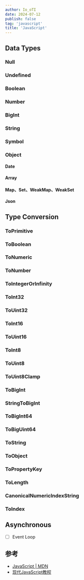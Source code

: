 ```yaml
---
author: Io_oTI
date: 2024-07-12
publish: false
tag: 'javascript'
title: 'JavaScript'
---
```


## Data Types

### Null

### Undefined

### Boolean

### Number

### BigInt

### String

### Symbol

### Object

#### Date

#### Array

#### Map、Set、WeakMap、WeakSet

#### Json

## Type Conversion

### ToPrimitive

### ToBoolean

### ToNumeric

### ToNumber

### ToIntegerOrInfinity

### ToInt32

### ToUint32

### ToInt16

### ToUint16

### ToInt8

### ToUint8

### ToUint8Clamp

### ToBigInt

### StringToBigInt

### ToBigInt64

### ToBigUint64

### ToString

### ToObject

### ToPropertyKey

### ToLength

### CanonicalNumericIndexString

### ToIndex

## Asynchronous

- [ ] Event Loop

## 参考

- [JavaScript | MDN](https://developer.mozilla.org/zh-CN/docs/Web/JavaScript)
- [现代JavaScript教程](https://zh.javascript.info/)
